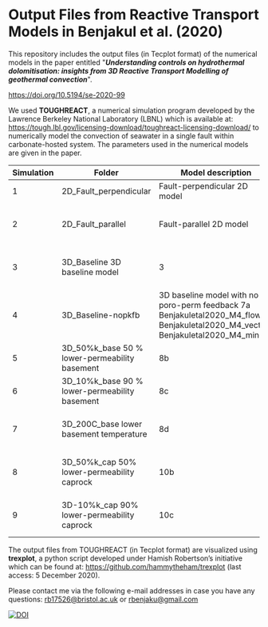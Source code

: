 <h1>Output Files from Reactive Transport Models in Benjakul et al. (2020)</h2>

This repository includes the output files (in Tecplot format) of the numerical models in the paper entitled "<b><i>Understanding controls on hydrothermal dolomitisation: insights from 3D Reactive Transport Modelling of geothermal convection</i></b>".

https://doi.org/10.5194/se-2020-99

We used <b>TOUGHREACT</b>, a numerical simulation program developed by the Lawrence Berkeley National Laboratory (LBNL) which is available at: https://tough.lbl.gov/licensing-download/toughreact-licensing-download/ to numerically model the convection of seawater in a single fault within carbonate-hosted system. The parameters used in the numerical models are given in the paper.

|Simulation |	Folder |	Model description	| Figure |	Flow dataA |	Flow vectorB |	MineralC |	AqconcD |	SIE |
|---------|--------|--------------------|--------|-------------|---------------|-----------|----------|-----|
| 1 |	2D_Fault_perpendicular |	Fault-perpendicular 2D model |	2 |	Benjakuletal2020_M1_flow |	Benjakuletal2020_M1_vector |	Benjakuletal2020_M1_mineral	| Benjakuletal2020_M1_aqconc |	Benjakuletal2020_M1_SI |
|2|	2D_Fault_parallel|	Fault-parallel 2D model	|2|	Benjakuletal2020_M2_flow	Benjakuletal2020_M2_vector	Benjakuletal2020_M2_mineral	Benjakuletal2020_M2_aqconc	|Benjakuletal2020_M2_SI|
|3|	3D_Baseline	3D baseline model|	3	|Benjakuletal2020_M3_flow	Benjakuletal2020_M3_vector	Benjakuletal2020_M3_mineral	Benjakuletal2020_M3_aqconc	|Benjakuletal2020_M3_SI|
|4|	3D_Baseline-nopkfb|	3D baseline model with no poro-perm feedback	7a	Benjakuletal2020_M4_flow	Benjakuletal2020_M4_vector	Benjakuletal2020_M4_mineral	|Benjakuletal2020_M4_aqconc	Benjakuletal2020_M4_SI
|5|	3D_50%k_base	50 % lower-permeability basement	|8b|	Benjakuletal2020_M5_flow	Benjakuletal2020_M5_vector	Benjakuletal2020_M5_mineral	|Benjakuletal2020_M5_aqconc	Benjakuletal2020_M5_SI
|6|	3D_10%k_base	90 % lower-permeability basement	|8c|	Benjakuletal2020_M6_flow	Benjakuletal2020_M6_vector	Benjakuletal2020_M6_mineral	|Benjakuletal2020_M6_aqconc	Benjakuletal2020_M6_SI
|7|	3D_200C_base	lower basement temperature	|8d|	Benjakuletal2020_M7_flow	Benjakuletal2020_M7_vector	Benjakuletal2020_M7_mineral	Benjakuletal2020_M7_aqconc	|Benjakuletal2020_M7_SI|
|8|	3D_50%k_cap	50% lower-permeability caprock	|10b	|Benjakuletal2020_M8_flow	Benjakuletal2020_M8_vector	Benjakuletal2020_M8_mineral	Benjakuletal2020_M8_aqconc	|Benjakuletal2020_M8_SI|
|9|	3D-10%k_cap	90% lower-permeability caprock|	10c|	Benjakuletal2020_M9_flow	Benjakuletal2020_M9_vector	Benjakuletal2020_M9_mineral	Benjakuletal2020_M9_aqconc	|Benjakuletal2020_M9_SI|

The output files from TOUGHREACT (in Tecplot format) are visualized using <b>trexplot</b>, a python script developed under Hamish Robertson’s initiative which can be found at: https://github.com/hammytheham/trexplot (last access: 5 December 2020).

Please contact me via the following e-mail addresses in case you have any questions:
rb17526@bristol.ac.uk or rbenjaku@gmail.com

[![DOI](https://zenodo.org/badge/318801734.svg)](https://zenodo.org/badge/latestdoi/318801734)
